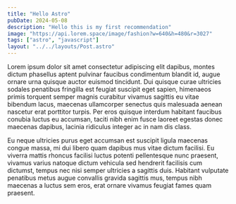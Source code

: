 ```yaml
---
title: "Hello Astro"
pubDate: 2024-05-08
description: "Hello this is my first recommendation"
image: "https://api.lorem.space/image/fashion?w=640&h=480&r=3027"
tags: ["astro", "javascript"]
layout: "../../layouts/Post.astro"
---
```


Lorem ipsum dolor sit amet consectetur adipiscing elit dapibus, montes dictum phasellus aptent pulvinar faucibus condimentum blandit id, augue ornare urna quisque auctor euismod tincidunt. Dui quisque curae ultricies sodales penatibus fringilla est feugiat suscipit eget sapien, himenaeos primis torquent semper magnis curabitur vivamus sagittis eu vitae bibendum lacus, maecenas ullamcorper senectus quis malesuada aenean nascetur erat porttitor turpis. Per eros quisque interdum habitant faucibus conubia luctus eu accumsan, taciti nibh enim fusce laoreet egestas donec maecenas dapibus, lacinia ridiculus integer ac in nam dis class.

Eu neque ultricies purus eget accumsan est suscipit ligula maecenas congue massa, mi dui libero quam dapibus mus vitae dictum facilisi. Eu viverra mattis rhoncus facilisi luctus potenti pellentesque nunc praesent, vivamus varius natoque dictum vehicula sed hendrerit facilisis cum dictumst, tempus nec nisi semper ultricies a sagittis duis. Habitant vulputate penatibus metus augue convallis gravida sagittis mus, tempus nibh maecenas a luctus sem eros, erat ornare vivamus feugiat fames quam praesent. 